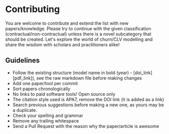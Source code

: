 # Contributing

You are welcome to contribute and extend the list with new papers/knowledge. Please try to continue with the given classification (contractual/non-contractual) unless there is a novel subcategory that should be created. Let's explore the world of churn/CLV modelling and share the wisdom with scholars and practitioners alike!

## Guidelines

  * Follow the existing structure (model name in bold (year) - [doi_link] [pdf_link]), see the raw markdown file before making changes
  * Add one paper/tool per commit
  * Sort papers chronologically
  * No links to paid software tools! Open source only
  * The citation style used is APA7, remove the DOI link (it is added as a link)
  * Search previous suggestions before making a new one, as yours may be a duplicate.
  * Check your spelling and grammar
  * Remove any trailing whitespace
  * Send a Pull Request with the reason why the paper/article is awesome